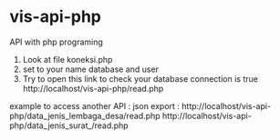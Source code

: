 # vis-api-php

API with php programing

1. Look at file koneksi.php
2. set to your name database and user
3. Try to open this link to check your database connection is true
   http://localhost/vis-api-php/read.php

example to access another API :
json export :
http://localhost/vis-api-php/data_jenis_lembaga_desa/read.php
http://localhost/vis-api-php/data_jenis_surat_/read.php

